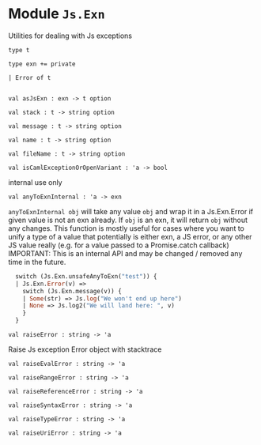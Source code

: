 # Module `Js.Exn`
Utilities for dealing with Js exceptions
```
type t
```
```
type exn += private 
```
```
| Error of t
```
```

```
```
val asJsExn : exn -> t option
```
```
val stack : t -> string option
```
```
val message : t -> string option
```
```
val name : t -> string option
```
```
val fileName : t -> string option
```
```
val isCamlExceptionOrOpenVariant : 'a -> bool
```
internal use only
```
val anyToExnInternal : 'a -> exn
```
`anyToExnInternal obj` will take any value `obj` and wrap it in a Js.Exn.Error if given value is not an exn already. If `obj` is an exn, it will return `obj` without any changes.
This function is mostly useful for cases where you want to unify a type of a value that potentially is either exn, a JS error, or any other JS value really (e.g. for a value passed to a Promise.catch callback)
IMPORTANT: This is an internal API and may be changed / removed any time in the future.
```ocaml
  switch (Js.Exn.unsafeAnyToExn("test")) {
  | Js.Exn.Error(v) =>
    switch (Js.Exn.message(v)) {
    | Some(str) => Js.log("We won't end up here")
    | None => Js.log2("We will land here: ", v)
    }
  }
```
```
val raiseError : string -> 'a
```
Raise Js exception Error object with stacktrace
```
val raiseEvalError : string -> 'a
```
```
val raiseRangeError : string -> 'a
```
```
val raiseReferenceError : string -> 'a
```
```
val raiseSyntaxError : string -> 'a
```
```
val raiseTypeError : string -> 'a
```
```
val raiseUriError : string -> 'a
```